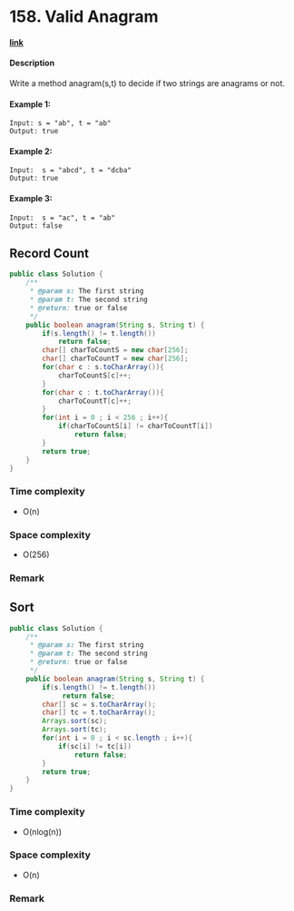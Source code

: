 # 158. Valid Anagram

#### [link](https://www.lintcode.com/problem/valid-anagram/)

#### Description
Write a method anagram(s,t) to decide if two strings are anagrams or not.

#### Example 1:
```
Input: s = "ab", t = "ab"
Output: true
```
#### Example 2:
```
Input:  s = "abcd", t = "dcba"
Output: true
```
#### Example 3:
```
Input:  s = "ac", t = "ab"
Output: false
```

## Record Count
```java
public class Solution {
    /**
     * @param s: The first string
     * @param t: The second string
     * @return: true or false
     */
    public boolean anagram(String s, String t) {
        if(s.length() != t.length())
            return false;
        char[] charToCountS = new char[256];
        char[] charToCountT = new char[256];
        for(char c : s.toCharArray()){
            charToCountS[c]++;
        }
        for(char c : t.toCharArray()){
            charToCountT[c]++;
        }
        for(int i = 0 ; i < 256 ; i++){
            if(charToCountS[i] != charToCountT[i])
                return false;
        }
        return true;
    }
}
```
### Time complexity
* O(n)
### Space complexity
* O(256)
### Remark

## Sort
```java
public class Solution {
    /**
     * @param s: The first string
     * @param t: The second string
     * @return: true or false
     */
    public boolean anagram(String s, String t) {
        if(s.length() != t.length())
             return false;
        char[] sc = s.toCharArray();
        char[] tc = t.toCharArray();
        Arrays.sort(sc);
        Arrays.sort(tc);
        for(int i = 0 ; i < sc.length ; i++){
            if(sc[i] != tc[i])
                return false;
        }
        return true;
    }
}
```
### Time complexity
* O(nlog(n))
### Space complexity
* O(n)
### Remark